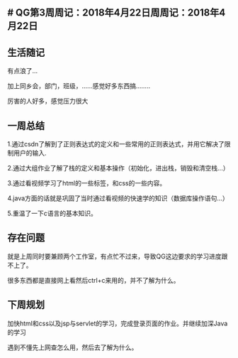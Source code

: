 ## # QG第3周周记：2018年4月22日周周记：2018年4月22日

## 生活随记
有点浪了...

加上同乡会，部门，班级，......感觉好多东西搞........

厉害的人好多，感觉压力很大

## 一周总结
1.通过csdn了解到了正则表达式的定义和一些常用的正则表达式，并用它解决了限制用户的输入.

2.通过大组作业了解了栈的定义和基本操作（初始化，进出栈，销毁和清空栈...）

3.通过看视频学习了html的一些标签，和css的一些内容。

4.java方面的话就是巩固了当时通过看视频的快速学的知识（数据库操作语句...）

5.重温了一下c语言的基本知识。






## 存在问题
就是上周同时要兼顾两个工作室，有点忙不过来，导致QG这边要求的学习进度跟不上了。

很多东西都是直接网上看然后ctrl+c来用的，并不了解为什么。






## 下周规划

加快html和css以及jsp与servlet的学习，完成登录页面的作业。并继续加深Java的学习

遇到不懂先上网查怎么用，然后去了解为什么。



